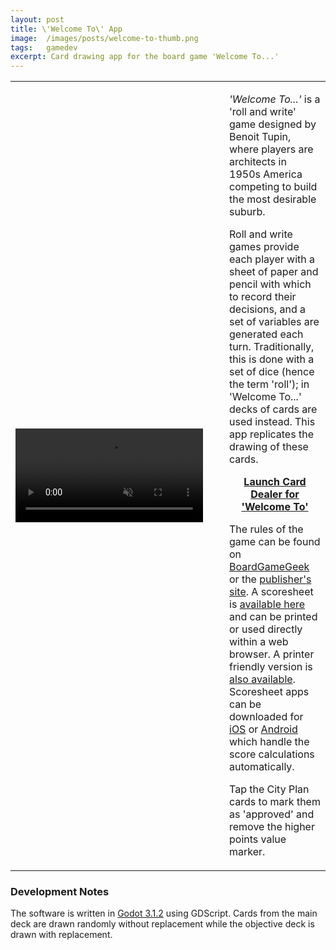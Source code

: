 ```yaml
---
layout: post
title: \'Welcome To\' App
image:  /images/posts/welcome-to-thumb.png
tags:   gamedev
excerpt: Card drawing app for the board game 'Welcome To...'
---
```


<table><tr>
<td>
  <p><video src="/images/posts/welcome-to-demo.mp4" autoplay muted loop/></p>
</td>
<td style="width: 10px;"></td>
<td style="vertical-align: middle;">
  <p><i>'Welcome To...'</i> is a 'roll and write' game designed by Benoit Tupin, where players are architects in 1950s America competing to build the most desirable suburb.</p>

  <p>Roll and write games provide each player with a sheet of paper and pencil with which to record their decisions, and a set of variables are generated each turn. Traditionally, this is done with a set of dice (hence the term 'roll'); in 'Welcome To...' decks of cards are used instead. This app replicates the drawing of these cards.</p>

  <p align="center">
    <b><a href="{{ site.baseurl }}/apps/WelcomeTo.html" target="_blank">Launch Card Dealer for 'Welcome To'</a></b>
  </p>

  <p>The rules of the game can be found on <a href="https://boardgamegeek.com/filepage/162102/welcome-english-rules-20" target="_blank">BoardGameGeek</a> or the <a href="https://www.bluecocker.com/jeux/Welcome/Regles_fr&en.pdf" target="_blank">publisher's site</a>. A scoresheet is <a href="https://boardgamegeek.com/filepage/198138/welcome-entirely-fillable-player-sheet-pdf" target="_blank">available here</a> and can be printed or used directly within a web browser. A printer friendly version is <a href="https://boardgamegeek.com/filepage/182959/w2-score-sheet-printer-friendly" target="_blank">also available</a>. Scoresheet apps can be downloaded for <a href="https://apps.apple.com/us/app/welcome-to-your-perfect-home/id1358077007" target="_blank">iOS</a> or <a href="https://play.google.com/store/apps/details?id=com.bluecocker.welcome" target="_blank">Android</a> which handle the score calculations automatically.</p>

  <p>Tap the City Plan cards to mark them as 'approved' and remove the higher points value marker.</p>

</td>
</tr></table>

### Development Notes

The software is written in [Godot 3.1.2](https://godotengine.org/) using GDScript. Cards from the main deck are drawn randomly without replacement while the objective deck is drawn with replacement.
